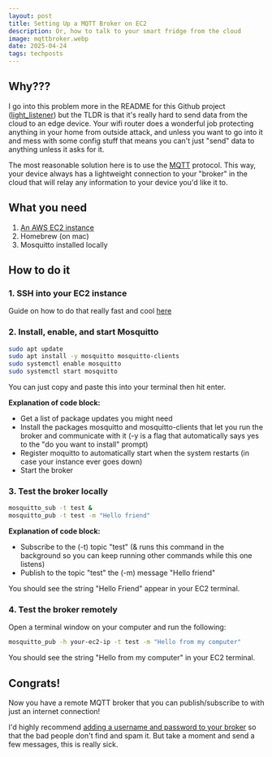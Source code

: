 ```yaml
---
layout: post
title: Setting Up a MQTT Broker on EC2
description: Or, how to talk to your smart fridge from the cloud
image: mqttbroker.webp
date: 2025-04-24
tags: techposts
---
```


## Why???

I go into this problem more in the README for this Github project ([light_listener](https://github.com/joycert/light_listener)) but the TLDR is that it's really hard to send data from the cloud to an edge device. Your wifi router does a wonderful job protecting anything in your home from outside attack, and unless you want to go into it and mess with some config stuff that means you can't just "send" data to anything unless it asks for it.

The most reasonable solution here is to use the [MQTT](https://ryanjoyce.me/posts/mqtt/) protocol. This way, your device always has a lightweight connection to your "broker" in the cloud that will relay any information to your device you'd like it to.

## What you need

1. [An AWS EC2 instance](https://ryanjoyce.me/posts/ectwosetup/)
2. Homebrew (on mac)
3. Mosquitto installed locally

## How to do it

### 1. SSH into your EC2 instance

Guide on how to do that really fast and cool [here](https://ryanjoyce.me/posts/ssh/)

### 2. Install, enable, and start Mosquitto

```bash
sudo apt update
sudo apt install -y mosquitto mosquitto-clients
sudo systemctl enable mosquitto
sudo systemctl start mosquitto
```

You can just copy and paste this into your terminal then hit enter.

**Explanation of code block:**

- Get a list of package updates you might need
- Install the packages mosquitto and mosquitto-clients that let you run the broker and communicate with it (-y is a flag that automatically says yes to the "do you want to install" prompt)
- Register moquitto to automatically start when the system restarts (in case your instance ever goes down)
- Start the broker

### 3. Test the broker locally

```bash
mosquitto_sub -t test &
mosquitto_pub -t test -m "Hello friend"
```

**Explanation of code block:**

- Subscribe to the (-t) topic "test" (& runs this command in the background so you can keep running other commands while this one listens)
- Publish to the topic "test" the (-m) message "Hello friend"

You should see the string "Hello Friend" appear in your EC2 terminal.

### 4. Test the broker remotely

Open a terminal window on your computer and run the following:

```bash
mosquitto_pub -h your-ec2-ip -t test -m "Hello from my computer"
```

You should see the string "Hello from my computer" in your EC2 terminal.

## Congrats!

Now you have a remote MQTT broker that you can publish/subscribe to with just an internet connection!

I'd highly recommend [adding a username and password to your broker](https://ryanjoyce.me/posts/mqttauth/) so that the bad people don't find and spam it. But take a moment and send a few messages, this is really sick.
